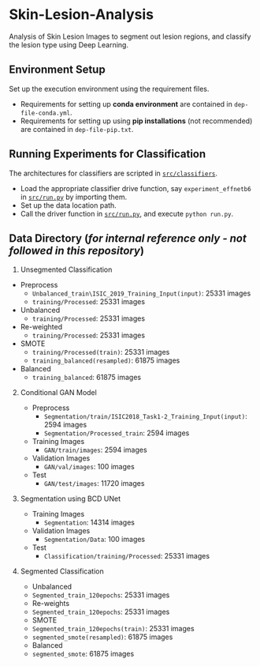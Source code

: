 # Skin-Lesion-Analysis

Analysis of Skin Lesion Images to segment out lesion regions, and classify the lesion type using Deep Learning.

## Environment Setup

Set up the execution environment using the requirement files.
- Requirements for setting up **conda environment** are contained in `dep-file-conda.yml`.
- Requirements for setting up using **pip installations** (not recommended) are contained in `dep-file-pip.txt`.

## Running Experiments for Classification

The architectures for classifiers are scripted in [`src/classifiers`](./src/classifiers).

- Load the appropriate classifier drive function, say `experiment_effnetb6` in [`src/run.py`](./src/run.py) by importing them.
- Set up the data location path.
- Call the driver function in [`src/run.py`](./src/run.py), and execute `python run.py`.

## Data Directory (*for internal reference only - not followed in this repository*)

1. Unsegmented Classification
  - Preprocess
    - `Unbalanced_train\ISIC_2019_Training_Input(input)`: 25331 images
    - `training/Processed`: 25331 images
  - Unbalanced
    - `training/Processed`: 25331 images
  - Re-weighted
    - `training/Processed`: 25331 images
  - SMOTE
    - `training/Processed(train)`: 25331 images
    - `training_balanced(resampled)`: 61875 images
  - Balanced    
    - `training_balanced`: 61875 images

2. Conditional GAN Model

   - Preprocess
     - `Segmentation/train/ISIC2018_Task1-2_Training_Input(input)`: 2594 images
     - `Segmentation/Processed_train`: 2594 images
   - Training Images
     - `GAN/train/images`: 2594 images 
   - Validation Images
     - `GAN/val/images`: 100 images
   - Test           
     - `GAN/test/images`: 11720 images

3. Segmentation using BCD UNet

   - Training Images
     - `Segmentation`: 14314 images 
   - Validation Images 
     - `Segmentation/Data`: 100 images
   - Test            
     - `Classification/training/Processed`: 25331 images

4. Segmented Classification

   - Unbalanced
    - `Segmented_train_120epochs`: 25331 images
   - Re-weights
    - `Segmented_train_120epochs`: 25331 images
   - SMOTE 
    - `Segmented_train_120epochs(train)`: 25331 images
    - `segmented_smote(resampled)`: 61875 images
   - Balanced  
    - `segmented_smote`: 61875 images  
